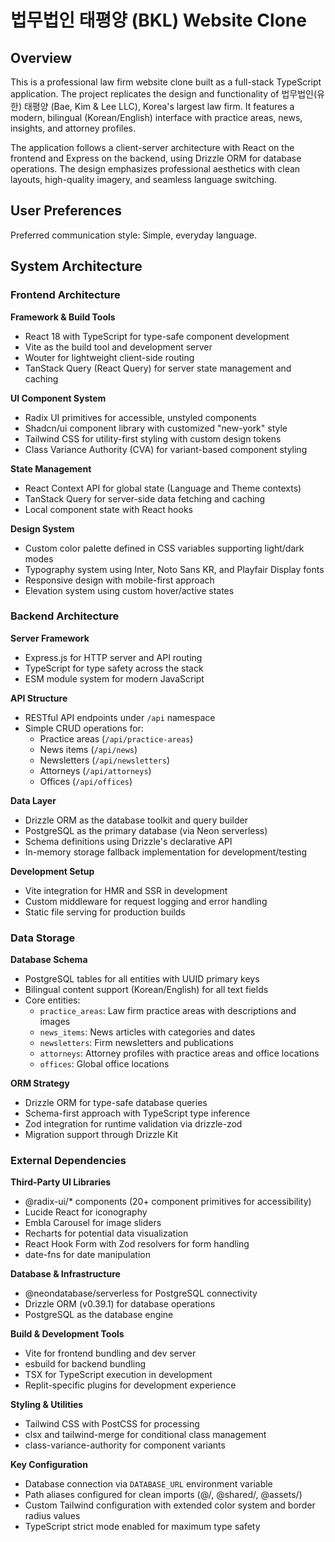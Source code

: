 # 법무법인 태평양 (BKL) Website Clone

## Overview

This is a professional law firm website clone built as a full-stack TypeScript application. The project replicates the design and functionality of 법무법인(유한) 태평양 (Bae, Kim & Lee LLC), Korea's largest law firm. It features a modern, bilingual (Korean/English) interface with practice areas, news, insights, and attorney profiles.

The application follows a client-server architecture with React on the frontend and Express on the backend, using Drizzle ORM for database operations. The design emphasizes professional aesthetics with clean layouts, high-quality imagery, and seamless language switching.

## User Preferences

Preferred communication style: Simple, everyday language.

## System Architecture

### Frontend Architecture

**Framework & Build Tools**
- React 18 with TypeScript for type-safe component development
- Vite as the build tool and development server
- Wouter for lightweight client-side routing
- TanStack Query (React Query) for server state management and caching

**UI Component System**
- Radix UI primitives for accessible, unstyled components
- Shadcn/ui component library with customized "new-york" style
- Tailwind CSS for utility-first styling with custom design tokens
- Class Variance Authority (CVA) for variant-based component styling

**State Management**
- React Context API for global state (Language and Theme contexts)
- TanStack Query for server-side data fetching and caching
- Local component state with React hooks

**Design System**
- Custom color palette defined in CSS variables supporting light/dark modes
- Typography system using Inter, Noto Sans KR, and Playfair Display fonts
- Responsive design with mobile-first approach
- Elevation system using custom hover/active states

### Backend Architecture

**Server Framework**
- Express.js for HTTP server and API routing
- TypeScript for type safety across the stack
- ESM module system for modern JavaScript

**API Structure**
- RESTful API endpoints under `/api` namespace
- Simple CRUD operations for:
  - Practice areas (`/api/practice-areas`)
  - News items (`/api/news`)
  - Newsletters (`/api/newsletters`)
  - Attorneys (`/api/attorneys`)
  - Offices (`/api/offices`)

**Data Layer**
- Drizzle ORM as the database toolkit and query builder
- PostgreSQL as the primary database (via Neon serverless)
- Schema definitions using Drizzle's declarative API
- In-memory storage fallback implementation for development/testing

**Development Setup**
- Vite integration for HMR and SSR in development
- Custom middleware for request logging and error handling
- Static file serving for production builds

### Data Storage

**Database Schema**
- PostgreSQL tables for all entities with UUID primary keys
- Bilingual content support (Korean/English) for all text fields
- Core entities:
  - `practice_areas`: Law firm practice areas with descriptions and images
  - `news_items`: News articles with categories and dates
  - `newsletters`: Firm newsletters and publications
  - `attorneys`: Attorney profiles with practice areas and office locations
  - `offices`: Global office locations

**ORM Strategy**
- Drizzle ORM for type-safe database queries
- Schema-first approach with TypeScript type inference
- Zod integration for runtime validation via drizzle-zod
- Migration support through Drizzle Kit

### External Dependencies

**Third-Party UI Libraries**
- @radix-ui/* components (20+ component primitives for accessibility)
- Lucide React for iconography
- Embla Carousel for image sliders
- Recharts for potential data visualization
- React Hook Form with Zod resolvers for form handling
- date-fns for date manipulation

**Database & Infrastructure**
- @neondatabase/serverless for PostgreSQL connectivity
- Drizzle ORM (v0.39.1) for database operations
- PostgreSQL as the database engine

**Build & Development Tools**
- Vite for frontend bundling and dev server
- esbuild for backend bundling
- TSX for TypeScript execution in development
- Replit-specific plugins for development experience

**Styling & Utilities**
- Tailwind CSS with PostCSS for processing
- clsx and tailwind-merge for conditional class management
- class-variance-authority for component variants

**Key Configuration**
- Database connection via `DATABASE_URL` environment variable
- Path aliases configured for clean imports (@/, @shared/, @assets/)
- Custom Tailwind configuration with extended color system and border radius values
- TypeScript strict mode enabled for maximum type safety